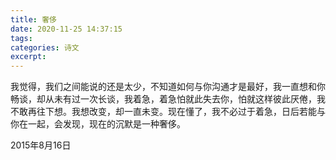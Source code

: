 ```yaml
---
title: 奢侈
date: 2020-11-25 14:37:15
tags:
categories: 诗文
excerpt: 
---
```

我觉得，我们之间能说的还是太少，不知道如何与你沟通才是最好，我一直想和你畅谈，却从未有过一次长谈，我着急，着急怕就此失去你，怕就这样彼此厌倦，我不敢再往下想。我想改变，却一直未变。现在懂了，我不必过于着急，日后若能与你在一起，会发现，现在的沉默是一种奢侈。

2015年8月16日
